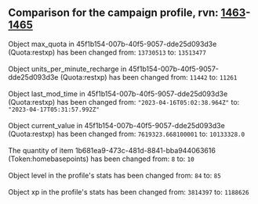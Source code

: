 ## Comparison for the campaign profile, rvn: [1463](https://github.com/PRO100KatYT/FortniteProfileRevisions/tree/main/profiles/campaign/1463%20campaign.json)-[1465](https://github.com/PRO100KatYT/FortniteProfileRevisions/tree/main/profiles/campaign/1465%20campaign.json)

Object max_quota in 45f1b154-007b-40f5-9057-dde25d093d3e (Quota:restxp) has been changed from: `13730513` to: `13513477`
<br><br>
Object units_per_minute_recharge in 45f1b154-007b-40f5-9057-dde25d093d3e (Quota:restxp) has been changed from: `11442` to: `11261`
<br><br>
Object last_mod_time in 45f1b154-007b-40f5-9057-dde25d093d3e (Quota:restxp) has been changed from: `"2023-04-16T05:02:38.964Z"` to: `"2023-04-17T05:31:57.992Z"`
<br><br>
Object current_value in 45f1b154-007b-40f5-9057-dde25d093d3e (Quota:restxp) has been changed from: `7619323.668100001` to: `10133328.0`
<br><br>
The quantity of item 1b681ea9-473c-481d-8841-bba944063616 (Token:homebasepoints) has been changed from: `8` to: `10`
<br><br>
Object level in the profile's stats has been changed from: `84` to: `85`
<br><br>
Object xp in the profile's stats has been changed from: `3814397` to: `1188626`
<br><br>

